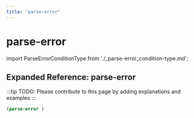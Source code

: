 ```yaml
---
title: "parse-error"
---
```


# parse-error

import ParseErrorConditionType from './_parse-error_condition-type.md';

<ParseErrorConditionType />

## Expanded Reference: parse-error

:::tip
TODO: Please contribute to this page by adding explanations and examples
:::

```lisp
(parse-error )
```
